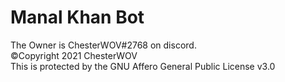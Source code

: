 # Manal Khan Bot
The Owner is ChesterWOV#2768 on discord. <br>
©Copyright 2021 ChesterWOV <br>
This is protected by the GNU Affero General Public License v3.0
